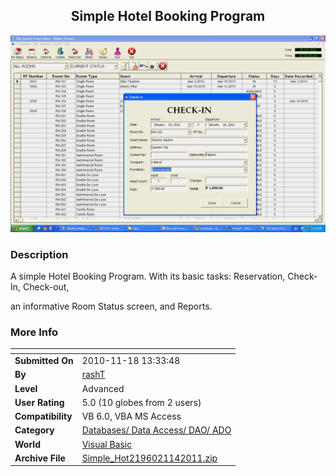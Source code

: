 ﻿<div align="center">

## Simple Hotel Booking Program

<img src="PIC20111142359587988.jpg">
</div>

### Description

A simple Hotel Booking Program. With its basic tasks: Reservation, Check-In, Check-out,

an informative Room Status screen, and Reports.
 
### More Info
 


<span>             |<span>
---                |---
**Submitted On**   |2010-11-18 13:33:48
**By**             |[rashT](https://github.com/Planet-Source-Code/PSCIndex/blob/master/ByAuthor/rasht.md)
**Level**          |Advanced
**User Rating**    |5.0 (10 globes from 2 users)
**Compatibility**  |VB 6\.0, VBA MS Access
**Category**       |[Databases/ Data Access/ DAO/ ADO](https://github.com/Planet-Source-Code/PSCIndex/blob/master/ByCategory/databases-data-access-dao-ado__1-6.md)
**World**          |[Visual Basic](https://github.com/Planet-Source-Code/PSCIndex/blob/master/ByWorld/visual-basic.md)
**Archive File**   |[Simple\_Hot2196021142011\.zip](https://github.com/Planet-Source-Code/rasht-simple-hotel-booking-program__1-73683/archive/master.zip)








